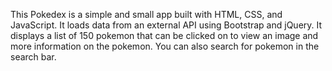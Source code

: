 This Pokedex is a simple and small app built with HTML, CSS, and JavaScript.
It loads data from an external API using Bootstrap and jQuery.
It displays a list of 150 pokemon that can be clicked on to view an image and more information on the pokemon.
You can also search for pokemon in the search bar.
